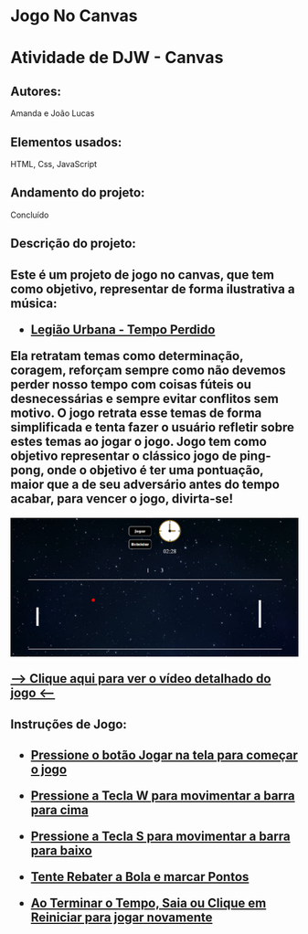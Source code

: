 # Jogo No Canvas
<h1>Atividade de DJW - Canvas</h1>

<h2>Autores:</h2> Amanda e João Lucas

<h2>Elementos usados:</h2> HTML, Css, JavaScript

<h2>Andamento do projeto:</h2> Concluído

<h2>Descrição do projeto:<h2>
Este é um projeto de jogo no canvas, que tem como objetivo, representar de forma ilustrativa a música:

- [Legião Urbana - Tempo Perdido](https://www.youtube.com/watch?v=2hr7Uqu6G80)

Ela retratam temas como determinação, coragem, reforçam sempre como não devemos perder nosso tempo
com coisas fúteis ou desnecessárias e sempre evitar conflitos sem motivo. 
O jogo retrata esse temas de forma simplificada e tenta fazer o usuário refletir sobre estes temas ao jogar o jogo.
Jogo tem como objetivo representar o clássico jogo de ping-pong, onde o objetivo é ter uma pontuação, maior que a de seu adversário antes do tempo acabar, para vencer o jogo, divirta-se!


   <img src="img/foto.png">
   
   [--> Clique aqui para ver o vídeo detalhado do jogo <--](https://youtu.be/mMj8ICaj_qg)
   
<h2>Instruções de Jogo:<h2> 
<p>
      
- [Pressione o botão Jogar na tela para começar o jogo]()
      
- [Pressione a Tecla W para movimentar a barra para cima]()
  
- [Pressione a Tecla S para movimentar a barra para baixo]()
  
- [Tente Rebater a Bola e marcar Pontos]()
  
- [Ao Terminar o Tempo, Saia ou Clique em Reiniciar para jogar novamente]()
  
</p>
